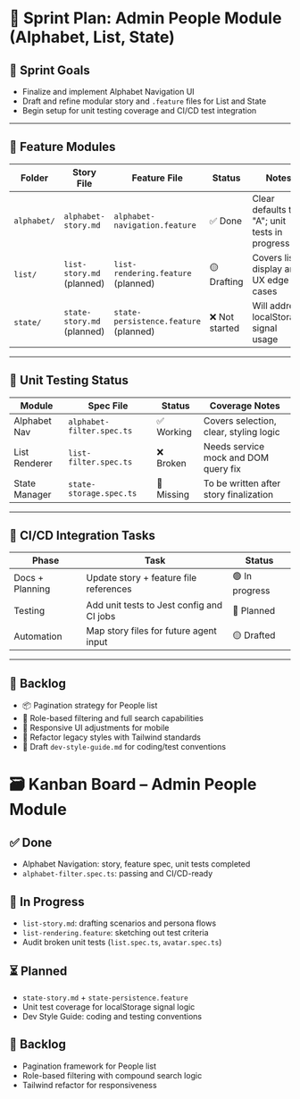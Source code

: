 # 🏀 Sprint Plan: Admin People Module (Alphabet, List, State)

## 🎯 Sprint Goals

- Finalize and implement Alphabet Navigation UI
- Draft and refine modular story and `.feature` files for List and State
- Begin setup for unit testing coverage and CI/CD test integration

---

## 📁 Feature Modules

| Folder          | Story File                 | Feature File                      | Status   | Notes                                             |
|-----------------|----------------------------|-----------------------------------|----------|---------------------------------------------------|
| `alphabet/`     | `alphabet-story.md`        | `alphabet-navigation.feature`     | ✅ Done  | Clear defaults to "A"; unit tests in progress     |
| `list/`         | `list-story.md` (planned)  | `list-rendering.feature` (planned)| 🟡 Drafting | Covers list display and UX edge cases            |
| `state/`        | `state-story.md` (planned) | `state-persistence.feature` (planned) | ❌ Not started | Will address localStorage signal usage        |

---

## 🧪 Unit Testing Status

| Module          | Spec File                     | Status     | Coverage Notes                           |
|-----------------|-------------------------------|------------|------------------------------------------|
| Alphabet Nav    | `alphabet-filter.spec.ts`     | ✅ Working | Covers selection, clear, styling logic   |
| List Renderer   | `list-filter.spec.ts`         | ❌ Broken  | Needs service mock and DOM query fix     |
| State Manager   | `state-storage.spec.ts`       | 🚫 Missing | To be written after story finalization   |

---

## 🔗 CI/CD Integration Tasks

| Phase           | Task                                      | Status     |
|-----------------|--------------------------------------------|------------|
| Docs + Planning | Update story + feature file references     | 🟢 In progress |
| Testing         | Add unit tests to Jest config and CI jobs  | 🚧 Planned     |
| Automation      | Map story files for future agent input     | 🟡 Drafted     |

---

## 📝 Backlog

- 📦 Pagination strategy for People list
- 🧮 Role-based filtering and full search capabilities
- 📱 Responsive UI adjustments for mobile
- 🧼 Refactor legacy styles with Tailwind standards
- 📖 Draft `dev-style-guide.md` for coding/test conventions
  
# 🗃️ Kanban Board – Admin People Module

## ✅ Done
- Alphabet Navigation: story, feature spec, unit tests completed
- `alphabet-filter.spec.ts`: passing and CI/CD-ready

## 🚧 In Progress
- `list-story.md`: drafting scenarios and persona flows
- `list-rendering.feature`: sketching out test criteria
- Audit broken unit tests (`list.spec.ts`, `avatar.spec.ts`)

## ⏳ Planned
- `state-story.md` + `state-persistence.feature`
- Unit test coverage for localStorage signal logic
- Dev Style Guide: coding and testing conventions

## 📝 Backlog
- Pagination framework for People list
- Role-based filtering with compound search logic
- Tailwind refactor for responsiveness